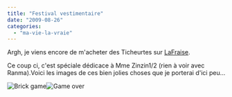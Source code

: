 ```yaml
---
title: "Festival vestimentaire"
date: "2009-08-26"
categories: 
  - "ma-vie-la-vraie"
---
```


Argh, je viens encore de m'acheter des Ticheurtes sur [LaFraise](http://www.lafraise.com/partner/kwaite).

Ce coup ci, c'est spéciale dédicace à Mme Zinzin1/2 (rien à voir avec Ranma).Voici les images de ces bien jolies choses que je porterai d'ici peu...

![](images/835_designImage_large.jpg "Brick game ")![](images/830_designImage_large.jpg "Game over ")
